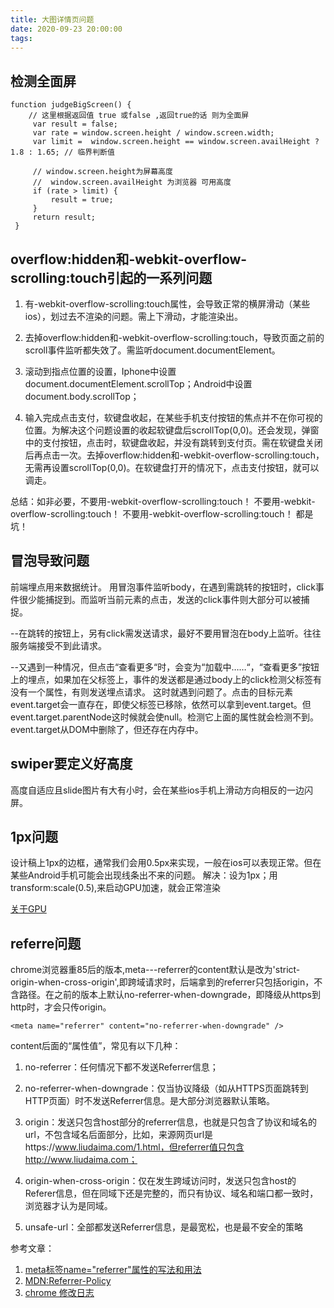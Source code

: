 ```yaml
---
title: 大图详情页问题
date: 2020-09-23 20:00:00
tags: 
---
```


## 检测全面屏

```
function judgeBigScreen() {  
    // 这里根据返回值 true 或false ,返回true的话 则为全面屏
     var result = false;
     var rate = window.screen.height / window.screen.width;
     var limit =  window.screen.height == window.screen.availHeight ? 1.8 : 1.65; // 临界判断值
 
     // window.screen.height为屏幕高度
     //  window.screen.availHeight 为浏览器 可用高度
     if (rate > limit) {
         result = true;
     }
     return result;
 }
```


##  overflow:hidden和-webkit-overflow-scrolling:touch引起的一系列问题

1. 有-webkit-overflow-scrolling:touch属性，会导致正常的横屏滑动（某些ios），划过去不渲染的问题。需上下滑动，才能渲染出。

2. 去掉overflow:hidden和-webkit-overflow-scrolling:touch，导致页面之前的scroll事件监听都失效了。需监听document.documentElement。

3. 滚动到指点位置的设置，Iphone中设置document.documentElement.scrollTop；Android中设置document.body.scrollTop；
    
4. 输入完成点击支付，软键盘收起，在某些手机支付按钮的焦点并不在你可视的位置。为解决这个问题设置的收起软键盘后scrollTop(0,0)。还会发现，弹窗中的支付按钮，点击时，软键盘收起，并没有跳转到支付页。需在软键盘关闭后再点击一次。去掉overflow:hidden和-webkit-overflow-scrolling:touch，无需再设置scrollTop(0,0)。在软键盘打开的情况下，点击支付按钮，就可以调走。

总结：如非必要，不要用-webkit-overflow-scrolling:touch！
不要用-webkit-overflow-scrolling:touch！
不要用-webkit-overflow-scrolling:touch！
都是坑！

## 冒泡导致问题
前端埋点用来数据统计。
用冒泡事件监听body，在遇到需跳转的按钮时，click事件很少能捕捉到。而监听当前元素的点击，发送的click事件则大部分可以被捕捉。

--在跳转的按钮上，另有click需发送请求，最好不要用冒泡在body上监听。往往服务端接受不到此请求。

--又遇到一种情况，但点击“查看更多“时，会变为“加载中……“，“查看更多”按钮上的埋点，如果加在父标签上，事件的发送都是通过body上的click检测父标签有没有一个属性，有则发送埋点请求。
这时就遇到问题了。点击的目标元素event.target会一直存在，即使父标签已移除，依然可以拿到event.target。但event.target.parentNode这时候就会使null。检测它上面的属性就会检测不到。
event.target从DOM中删除了，但还存在内存中。

## swiper要定义好高度

高度自适应且slide图片有大有小时，会在某些ios手机上滑动方向相反的一边闪屏。

## 1px问题

设计稿上1px的边框，通常我们会用0.5px来实现，一般在ios可以表现正常。但在某些Android手机可能会出现线条出不来的问题。
解决：设为1px；用transform:scale(0.5),来启动GPU加速，就会正常渲染

[关于GPU](https://baijiahao.baidu.com/s?id=1564835558133838&wfr=spider&for=pc)

## referre问题
chrome浏览器重85后的版本,meta---referrer的content默认是改为'strict-origin-when-cross-origin',即跨域请求时，后端拿到的referrer只包括origin，不含路径。在之前的版本上默认no-referrer-when-downgrade，即降级从https到http时，才会只传origin。

```
<meta name="referrer" content="no-referrer-when-downgrade" />
```

content后面的“属性值”，常见有以下几种：

1. no-referrer：任何情况下都不发送Referrer信息；
2. no-referrer-when-downgrade：仅当协议降级（如从HTTPS页面跳转到HTTP页面）时不发送Referrer信息。是大部分浏览器默认策略。

3. origin：发送只包含host部分的referrer信息，也就是只包含了协议和域名的url，不包含域名后面部分，比如，来源网页url是https://www.liudaima.com/1.html，但referrer值只包含http://www.liudaima.com；

4. origin-when-cross-origin：仅在发生跨域访问时，发送只包含host的Referer信息，但在同域下还是完整的，而只有协议、域名和端口都一致时，浏览器才认为是同域。

5. unsafe-url：全部都发送Referrer信息，是最宽松，也是最不安全的策略

参考文章：
1. [meta标签name="referrer"属性的写法和用法](https://www.liudaima.com/a/132.html)
2. [MDN:Referrer-Policy ](https://developer.mozilla.org/zh-CN/docs/Web/HTTP/Headers/Referrer-Policy)
3. [chrome 修改日志](https://developers.google.cn/web/updates/2020/07/referrer-policy-new-chrome-default)

    
    
 
 

